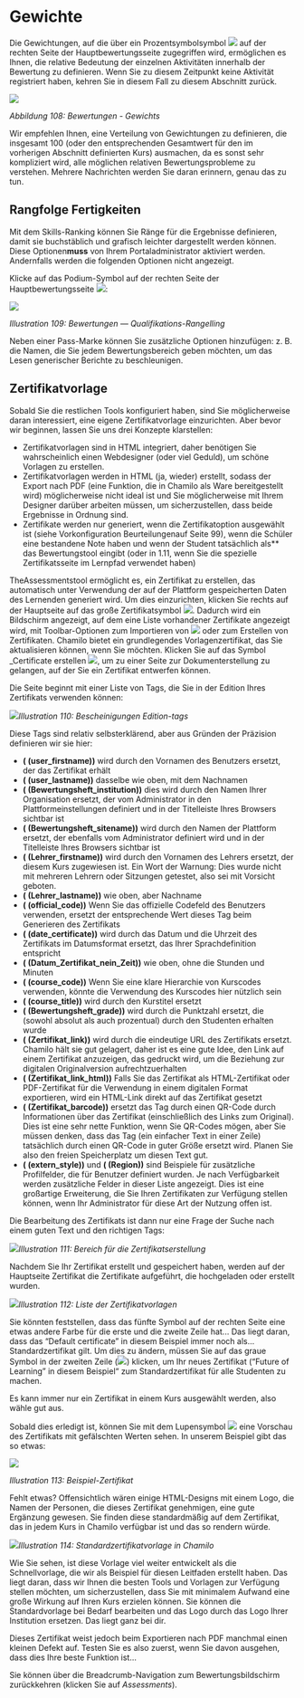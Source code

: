 # Gewichte

Die Gewichtungen, auf die über ein Prozentsymbolsymbol ![](../../.gitbook/assets/image4.svg) auf der rechten Seite der Hauptbewertungsseite zugegriffen wird, ermöglichen es Ihnen, die relative Bedeutung der einzelnen Aktivitäten innerhalb der Bewertung zu definieren. Wenn Sie zu diesem Zeitpunkt keine Aktivität registriert haben, kehren Sie in diesem Fall zu diesem Abschnitt zurück.

![](../../.gitbook/assets/images133%20%281%29.png)

_Abbildung 108: Bewertungen - Gewichts_

Wir empfehlen Ihnen, eine Verteilung von Gewichtungen zu definieren, die insgesamt 100 \(oder den entsprechenden Gesamtwert für den im vorherigen Abschnitt definierten Kurs\) ausmachen, da es sonst sehr kompliziert wird, alle möglichen relativen Bewertungsprobleme zu verstehen. Mehrere Nachrichten werden Sie daran erinnern, genau das zu tun.

## Rangfolge Fertigkeiten <a id="skills-ranking"></a>

Mit dem Skills-Ranking können Sie Ränge für die Ergebnisse definieren, damit sie buchstäblich und grafisch leichter dargestellt werden können. Diese Optionen**muss** von Ihrem Portaladministrator aktiviert werden. Andernfalls werden die folgenden Optionen nicht angezeigt.

Klicke auf das Podium-Symbol auf der rechten Seite der Hauptbewertungsseite ![](../../.gitbook/assets/graphics191.png):

![](../../.gitbook/assets/graphics195.png)

_Illustration 109: Bewertungen — Qualifikations-Rangelling_

Neben einer Pass-Marke können Sie zusätzliche Optionen hinzufügen: z. B. die Namen, die Sie jedem Bewertungsbereich geben möchten, um das Lesen generischer Berichte zu beschleunigen.

## Zertifikatvorlage <a id="certificate-template"></a>

Sobald Sie die restlichen Tools konfiguriert haben, sind Sie möglicherweise daran interessiert, eine eigene Zertifikatvorlage einzurichten. Aber bevor wir beginnen, lassen Sie uns drei Konzepte klarstellen:

* Zertifikatvorlagen sind in HTML integriert, daher benötigen Sie wahrscheinlich einen Webdesigner \(oder viel Geduld\), um schöne Vorlagen zu erstellen.
* Zertifikatvorlagen werden in HTML \(ja, wieder\) erstellt, sodass der Export nach PDF \(eine Funktion, die in Chamilo als Ware bereitgestellt wird\) möglicherweise nicht ideal ist und Sie möglicherweise mit Ihrem Designer darüber arbeiten müssen, um sicherzustellen, dass beide Ergebnisse in Ordnung sind.
* Zertifikate werden nur generiert, wenn die Zertifikatoption ausgewählt ist \(siehe Vorkonfiguration Beurteilungenauf Seite 99\), wenn die Schüler eine bestandene Note haben und wenn der Student tatsächlich als\*\* das Bewertungstool eingibt \(oder in 1.11, wenn Sie die spezielle Zertifikatsseite im Lernpfad verwendet haben\)

TheAssessmentstool ermöglicht es, ein Zertifikat zu erstellen, das automatisch unter Verwendung der auf der Plattform gespeicherten Daten des Lernenden generiert wird. Um dies einzurichten, klicken Sie rechts auf der Hauptseite auf das große Zertifikatsymbol ![](../../.gitbook/assets/graphics193.png). Dadurch wird ein Bildschirm angezeigt, auf dem eine Liste vorhandener Zertifikate angezeigt wird, mit Toolbar-Optionen zum Importieren von ![](../../.gitbook/assets/graphics194.png) oder zum Erstellen von Zertifikaten. Chamilo bietet ein grundlegendes Vorlagenzertifikat, das Sie aktualisieren können, wenn Sie möchten. Klicken Sie auf das Symbol \_Certificate erstellen ![](../../.gitbook/assets/graphics196.png), um zu einer Seite zur Dokumenterstellung zu gelangen, auf der Sie ein Zertifikat entwerfen können.

Die Seite beginnt mit einer Liste von Tags, die Sie in der Edition Ihres Zertifikats verwenden können:

![](../../.gitbook/assets/image6%20%282%29.png)_Illustration 110: Bescheinigungen Edition-tags_

Diese Tags sind relativ selbsterklärend, aber aus Gründen der Präzision definieren wir sie hier:

*  **\( \(user\_firstname\)\)**  wird durch den Vornamen des Benutzers ersetzt, der das Zertifikat erhält
*  **\( \(user\_lastname\)\)**  dasselbe wie oben, mit dem Nachnamen
*  **\( \(Bewertungsheft\_institution\)\)**  dies wird durch den Namen Ihrer Organisation ersetzt, der vom Administrator in den Plattformeinstellungen definiert und in der Titelleiste Ihres Browsers sichtbar ist
*  **\( \(Bewertungsheft\_sitename\)\)**  wird durch den Namen der Plattform ersetzt, der ebenfalls vom Administrator definiert wird und in der Titelleiste Ihres Browsers sichtbar ist
*  **\( \(Lehrer\_firstname\)\)**  wird durch den Vornamen des Lehrers ersetzt, der diesem Kurs zugewiesen ist. Ein Wort der Warnung: Dies wurde nicht mit mehreren Lehrern oder Sitzungen getestet, also sei mit Vorsicht geboten.
*  **\( \(Lehrer\_lastname\)\)**  wie oben, aber Nachname
*  **\( \(official\_code\)\)**  Wenn Sie das offizielle Codefeld des Benutzers verwenden, ersetzt der entsprechende Wert dieses Tag beim Generieren des Zertifikats
*  **\( \(date\_certificate\)\)**  wird durch das Datum und die Uhrzeit des Zertifikats im Datumsformat ersetzt, das Ihrer Sprachdefinition entspricht
*  **\( \(Datum\_Zertifikat\_nein\_Zeit\)\)**  wie oben, ohne die Stunden und Minuten
*  **\( \(course\_code\)\)**  Wenn Sie eine klare Hierarchie von Kurscodes verwenden, könnte die Verwendung des Kurscodes hier nützlich sein
*  **\( \(course\_title\)\)**  wird durch den Kurstitel ersetzt
*  **\( \(Bewertungsheft\_grade\)\)**  wird durch die Punktzahl ersetzt, die \(sowohl absolut als auch prozentual\) durch den Studenten erhalten wurde
*  **\( \(Zertifikat\_link\)\)**  wird durch die eindeutige URL des Zertifikats ersetzt. Chamilo hält sie gut gelagert, daher ist es eine gute Idee, den Link auf einem Zertifikat anzuzeigen, das gedruckt wird, um die Beziehung zur digitalen Originalversion aufrechtzuerhalten
*  **\( \(Zertifikat\_link\_html\)\)**  Falls Sie das Zertifikat als HTML-Zertifikat oder PDF-Zertifikat für die Verwendung in einem digitalen Format exportieren, wird ein HTML-Link direkt auf das Zertifikat gesetzt
*  **\( \(Zertifikat\_barcode\)\)**  ersetzt das Tag durch einen QR-Code durch Informationen über das Zertifikat \(einschließlich des Links zum Original\). Dies ist eine sehr nette Funktion, wenn Sie QR-Codes mögen, aber Sie müssen denken, dass das Tag \(ein einfacher Text in einer Zeile\) tatsächlich durch einen QR-Code in guter Größe ersetzt wird. Planen Sie also den freien Speicherplatz um diesen Text gut.
*  **\( \(extern\_style\)\)**  und  **\( \(Region\)\)**  sind Beispiele für zusätzliche Profilfelder, die für Benutzer definiert wurden. Je nach Verfügbarkeit werden zusätzliche Felder in dieser Liste angezeigt. Dies ist eine großartige Erweiterung, die Sie Ihren Zertifikaten zur Verfügung stellen können, wenn Ihr Administrator für diese Art der Nutzung offen ist.

Die Bearbeitung des Zertifikats ist dann nur eine Frage der Suche nach einem guten Text und den richtigen Tags:

![](../../.gitbook/assets/image7%20%282%29.png)_Illustration 111: Bereich für die Zertifikatserstellung_

Nachdem Sie Ihr Zertifikat erstellt und gespeichert haben, werden auf der Hauptseite Zertifikat die Zertifikate aufgeführt, die hochgeladen oder erstellt wurden.

![](../../.gitbook/assets/image8%20%282%29.png)_Illustration 112: Liste der Zertifikatvorlagen_

Sie könnten feststellen, dass das fünfte Symbol auf der rechten Seite eine etwas andere Farbe für die erste und die zweite Zeile hat... Das liegt daran, dass das “Default certificate” in diesem Beispiel immer noch als... Standardzertifikat gilt. Um dies zu ändern, müssen Sie auf das graue Symbol in der zweiten Zeile \(![](../../.gitbook/assets/graphics198.png)\) klicken, um Ihr neues Zertifikat \(“Future of Learning” in diesem Beispiel“ zum Standardzertifikat für alle Studenten zu machen.

Es kann immer nur ein Zertifikat in einem Kurs ausgewählt werden, also wähle gut aus.

Sobald dies erledigt ist, können Sie mit dem Lupensymbol ![](../../.gitbook/assets/image9.svg) eine Vorschau des Zertifikats mit gefälschten Werten sehen. In unserem Beispiel gibt das so etwas:

![](../../.gitbook/assets/image10%20%281%29.png)

_Illustration 113: Beispiel-Zertifikat_

Fehlt etwas? Offensichtlich wären einige HTML-Designs mit einem Logo, die Namen der Personen, die dieses Zertifikat genehmigen, eine gute Ergänzung gewesen. Sie finden diese standardmäßig auf dem Zertifikat, das in jedem Kurs in Chamilo verfügbar ist und das so rendern würde.

![](../../.gitbook/assets/image11%20%282%29.png)_Illustration 114: Standardzertifikatvorlage in Chamilo_

Wie Sie sehen, ist diese Vorlage viel weiter entwickelt als die Schnellvorlage, die wir als Beispiel für diesen Leitfaden erstellt haben. Das liegt daran, dass wir Ihnen die besten Tools und Vorlagen zur Verfügung stellen möchten, um sicherzustellen, dass Sie mit minimalem Aufwand eine große Wirkung auf Ihren Kurs erzielen können. Sie können die Standardvorlage bei Bedarf bearbeiten und das Logo durch das Logo Ihrer Institution ersetzen. Das liegt ganz bei dir.

Dieses Zertifikat weist jedoch beim Exportieren nach PDF manchmal einen kleinen Defekt auf. Testen Sie es also zuerst, wenn Sie davon ausgehen, dass dies Ihre beste Funktion ist...

Sie können über die Breadcrumb-Navigation zum Bewertungsbildschirm zurückkehren \(klicken Sie auf _Assessments_\).

